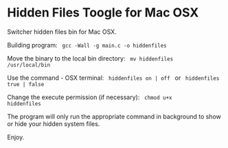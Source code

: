 # Hidden Files Toogle for Mac OSX
Switcher hidden files bin for Mac OSX.

Building program:
<code>
  gcc -Wall -g main.c -o hiddenfiles
</code>

Move the binary to the local bin directory:
<code>
  mv hiddenfiles /usr/local/bin
</code>

Use the command - OSX terminal:
<code>
  hiddenfiles on | off
</code>
or
<code>
  hiddenfiles true | false
</code>

Change the execute permission (if necessary):
<code>
  chmod u+x hiddenfiles
</code>

The program will only run the appropriate command in background to show or hide your hidden system files.

Enjoy.
